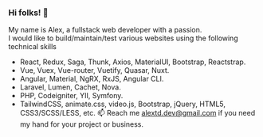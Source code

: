 ### Hi folks! 👋

My name is Alex, a fullstack web developer with a passion.
<br />
I would like to build/maintain/test various websites using the following technical skills

- React, Redux, Saga, Thunk, Axios, MaterialUI, Bootstrap, Reactstrap.
- Vue, Vuex, Vue-router, Vuetify, Quasar, Nuxt.
- Angular, Material, NgRX, RxJS, Angular CLI.
- Laravel, Lumen, Cachet, Nova.
- PHP, Codeigniter, YII, Symfony.
- TailwindCSS, animate.css, video.js, Bootstrap, jQuery, HTML5, CSS3/SCSS/LESS, etc.
📫 Reach me alextd.dev@gmail.com if you need my hand for your project or business.

